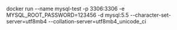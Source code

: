docker run --name mysql-test -p 3306:3306 -e MYSQL_ROOT_PASSWORD=123456 -d mysql:5.5 --character-set-server=utf8mb4 --collation-server=utf8mb4_unicode_ci